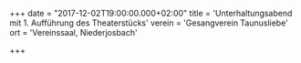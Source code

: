 +++
date = "2017-12-02T19:00:00.000+02:00"
title = 'Unterhaltungsabend mit 1. Aufführung des Theaterstücks'
verein = 'Gesangverein Taunusliebe'
ort = 'Vereinssaal, Niederjosbach'

+++

      
